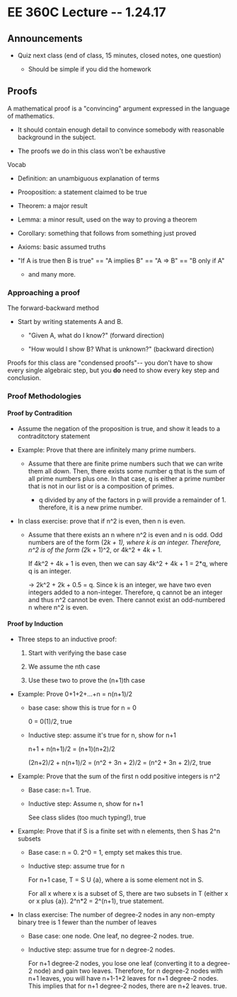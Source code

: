 # EE 360C Lecture -- 1.24.17

## Announcements

- Quiz next class (end of class, 15 minutes, closed notes, one question)

    - Should be simple if you did the homework

## Proofs

A mathematical proof is a "convincing" argument expressed in the language of
mathematics.

- It should contain enough detail to convince somebody with reasonable
  background in the subject.

- The proofs we do in this class won't be exhaustive

Vocab

- Definition: an unambiguous explanation of terms

- Prooposition: a statement claimed to be true

- Theorem: a major result

- Lemma: a minor result, used on the way to proving a theorem

- Corollary: something that follows from something just proved

- Axioms: basic assumed truths

- "If A is true then B is true" == "A implies B" == "A => B" == "B only if A"

    - and many more.

### Approaching a proof

The forward-backward method

- Start by writing statements A and B.

    - "Given A, what do I know?" (forward direction)

    - "How would I show B? What is unknown?" (backward direction)

Proofs for this class are "condensed proofs"-- you don't have to show every
single algebraic step, but you **do** need to show every key step and
conclusion.

### Proof Methodologies

#### Proof by Contradition

- Assume the negation of the proposition is true, and show it leads to a
  contraditctory statement

- Example: Prove that there are infinitely many prime numbers.

    - Assume that there are finite prime numbers such that we can write them
      all down. Then, there exists some number q that is the sum of all prime
      numbers plus one. In that case, q is either a prime number that is not in
      our list or is a composition of primes.

        - q divided by any of the factors in p will provide a remainder of 1.
          therefore, it is a new prime number.

- In class exercise: prove that if n^2 is even, then n is even.

    - Assume that there exists an n where n^2 is even and n is odd. Odd numbers
      are of the form (2*k + 1), where k is an integer. Therefore, n^2 is of
      the form (2*k + 1)^2, or 4k^2 + 4k + 1.

      If 4k^2 + 4k + 1 is even, then we can say 4k^2 + 4k + 1 = 2*q, where q is
      an integer.

      -> 2k^2 + 2k + 0.5 = q. Since k is an integer, we have two even integers
      added to a non-integer. Therefore, q cannot be an integer and thus n^2
      cannot be even. There cannot exist an odd-numbered n where n^2 is even.

#### Proof by Induction

- Three steps to an inductive proof:

    1. Start with verifying the base case

    2. We assume the nth case

    3. Use these two to prove the (n+1)th case

- Example: Prove 0+1+2+...+n = n(n+1)/2

    - base case: show this is true for n = 0

        0 = 0(1)/2, true

    - Inductive step: assume it's true for n, show for n+1

        n+1 + n(n+1)/2 = (n+1)(n+2)/2

        (2n+2)/2 + n(n+1)/2 = (n^2 + 3n + 2)/2 = (n^2 + 3n + 2)/2, true

- Example: Prove that the sum of the first n odd positive integers is n^2

    - Base case: n=1. True.

    - Inductive step: Assume n, show for n+1

        See class slides (too much typing!), true

- Example: Prove that if S is a finite set with n elements, then S has 2^n
  subsets

    - Base case: n = 0. 2^0 = 1, empty set makes this true.

    - Inductive step: assume true for n

        For n+1 case, T = S U {a}, where a is some element not in S.

        For all x where x is a subset of S, there are two subsets in T (either
        x or x plus {a}). 2^n*2 = 2^(n+1), true statement.

- In class exercise: The number of degree-2 nodes in any non-empty binary tree
  is 1 fewer than the number of leaves

    - Base case: one node. One leaf, no degree-2 nodes. true.

    - Inductive step: assume true for n degree-2 nodes.

        For n+1 degree-2 nodes, you lose one leaf (converting it to a degree-2
        node) and gain two leaves. Therefore, for n degree-2 nodes with n+1
        leaves, you will have n+1-1+2 leaves for n+1 degree-2 nodes. This
        implies that for n+1 degree-2 nodes, there are n+2 leaves. true.

